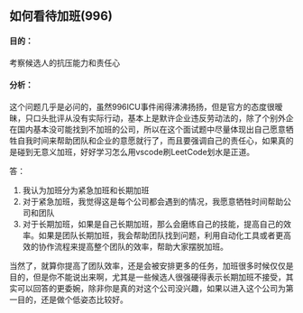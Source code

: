 ## 如何看待加班(996)

#### ⽬的：

考察候选⼈的抗压能⼒和责任⼼

#### 分析：

这个问题⼏乎是必问的，虽然996ICU事件闹得沸沸扬扬，但是官⽅的态度很暧昧，只⼝头批评从没有实际⾏动，基本上是默许企业违反劳动法的，除了个别外企在国内基本没可能找到不加班的公司，所以在这个⾯试题中尽量体现出⾃⼰愿意牺牲⾃我时间来帮助团队和企业的意愿就⾏了，⽽且要强调⾃⼰的责任⼼，如果真的是碰到⽆意义加班，好好学习怎么⽤vscode刷LeetCode划⽔是正道。

答：

1. 我认为加班分为紧急加班和⻓期加班
2. 对于紧急加班，我觉得这是每个公司都会遇到的情况，我愿意牺牲时间帮助公司和团队
3. 对于⻓期加班，如果是⾃⼰⻓期加班，那么会磨练⾃⼰的技能，提⾼⾃⼰的效率。如果是团队⻓期加班，我会帮助团队找到问题，利⽤⾃动化⼯具或者更⾼效的协作流程来提⾼整个团队的效率，帮助⼤家摆脱加班。

当然了，就算你提⾼了团队效率，还是会被安排更多的任务，加班很多时候仅仅是⽬的，但是你不能说出来啊，尤其是⼀些候选⼈很强硬得表示⻓期加班不接受，其实可以回答的更委婉，除⾮你是真的对这个公司没兴趣，如果以进⼊这个公司为第⼀⽬的，还是做个低姿态⽐较好。